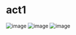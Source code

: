 # act1

![image](https://github.com/vivizsi/act1/assets/144732898/79fbcf31-bd8c-4dbf-aeb3-6bc8aa1324ac)
![image](https://github.com/vivizsi/act1/assets/144732898/4a34b885-a4e0-4521-bd6c-0d150369ab92)
![image](https://github.com/vivizsi/act1/assets/144732898/3719a0d2-f51d-4c62-8099-009e5e334045)


